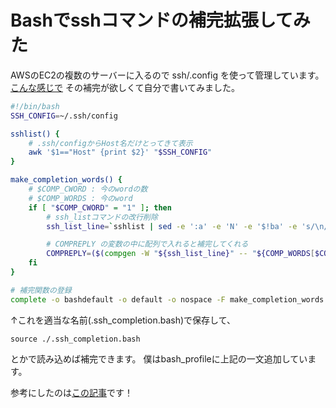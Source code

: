 <!--
 Date: 2020/03/30
 Title: Bashでsshコマンドの補完拡張してみた
 Tag: #Bash #ssh
 -->

# Bashでsshコマンドの補完拡張してみた
AWSのEC2の複数のサーバーに入るので ssh/.config を使って管理しています。 [こんな感じで](https://mako-note.com/ssh-config/)
その補完が欲しくて自分で書いてみました。

```bash
#!/bin/bash
SSH_CONFIG=~/.ssh/config

sshlist() {
    # .ssh/configからHost名だけとってきて表示
    awk '$1=="Host" {print $2}' "$SSH_CONFIG"
}

make_completion_words() {
    # $COMP_CWORD : 今のwordの数
    # $COMP_WORDS : 今のword
    if [ "$COMP_CWORD" = "1" ]; then
        # ssh_listコマンドの改行削除
        ssh_list_line=`sshlist | sed -e ':a' -e 'N' -e '$!ba' -e 's/\n/ /g'`

        # COMPREPLY の変数の中に配列で入れると補完してくれる
        COMPREPLY=($(compgen -W "${ssh_list_line}" -- "${COMP_WORDS[$COMP_CWORD]}"))
    fi
}

# 補完関数の登録
complete -o bashdefault -o default -o nospace -F make_completion_words ssh
```

↑これを適当な名前(.ssh_completion.bash)で保存して、
```
source ./.ssh_completion.bash
```
とかで読み込めば補完できます。
僕はbash_profileに上記の一文追加しています。

参考にしたのは[この記事](https://blog.cybozu.io/entry/2016/09/26/080000)です！
